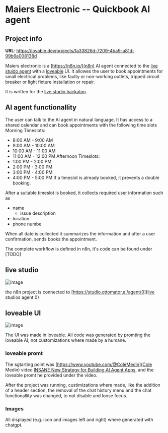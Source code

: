 # Maiers Electronic -- Quickbook AI agent

## Project info

**URL**: https://lovable.dev/projects/fa33826d-7209-4ba9-a81d-99b6a008138d

Maiers electronic is a [https://n8n.io/](n8n) AI agent connected to the [live stuido agent](https://studio.ottomator.ai/) with a [loveable](https://lovable.dev/) UI. It allowes the user to book appointments for small electrical problems, like faulty or non-working outlets, tripped circuit breaker or light fixture installation or repair.

It is written for the [live studio hackaton](https://studio.ottomator.ai/hackathon/agreement).

## AI agent functionallity

The user can talk to the AI agent in natural language. It has access to a shared calendar and can book appointments with the following time slots
Morning Timeslots:
  - 8:00 AM - 9:00 AM
  - 9:00 AM - 10:00 AM
  - 10:00 AM - 11:00 AM
  - 11:00 AM - 12:00 PM
Afternoon Timeslots:
  - 1:00 PM - 2:00 PM
  - 2:00 PM - 3:00 PM
  - 3:00 PM - 4:00 PM
  - 4:00 PM - 5:00 PM
If a timeslot is already booked, it prevents a double booking.

After a suitable timeslot is booked, it collects required user information such as
  - name
	- issue description
  - location
  - phone numbe

When all date is collected it summarizes the information and after a user confirmation, sends books the appointment.

The complete workflow is defined in n8n, it's code can be found under [TODO]

## live studio

![image](https://github.com/user-attachments/assets/4f609874-fe83-4bb8-90c4-167d3424a231)

the n8n project is connected to [https://studio.ottomator.ai/agent/0](live studios agent 0)

## loveable UI

![image](https://github.com/user-attachments/assets/56a89725-ee23-4c8f-9e30-c1809f46ed62)

The UI was made in loveable. All code was generated by promting the loveable AI, not customizations where made by a humane.

### loveable promt

The sgtarting point was [https://www.youtube.com/@ColeMedin](Cole Medin) video [INSANE New Strategy for Building AI Agent Apps](https://youtu.be/yRIEpNlacd0), and the loveable promt he provided under the video.

After the project was running, custimizations where made, like the addition of a header section, the removal of the chat history menu and the chat functionallity was changed, to not disable and loose focus.

### Images

All displayed (e.g. icon and images left and right) where generated with chatgpt.
